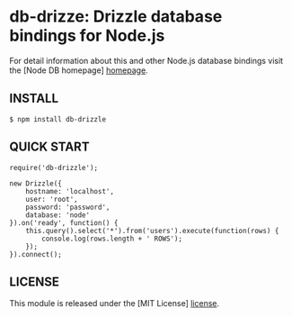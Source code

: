 # db-drizze: Drizzle database bindings for Node.js #

For detail information about this and other Node.js
database bindings visit the [Node DB homepage] [homepage].

## INSTALL ##

    $ npm install db-drizzle

## QUICK START ##

    require('db-drizzle');

    new Drizzle({
        hostname: 'localhost',
        user: 'root',
        password: 'password',
        database: 'node'
    }).on('ready', function() {
        this.query().select('*').from('users').execute(function(rows) {
            console.log(rows.length + ' ROWS');
        });
    }).connect();

## LICENSE ##

This module is released under the [MIT License] [license].

[homepage]: http://nodejsdb.org
[license]: http://www.opensource.org/licenses/mit-license.php
